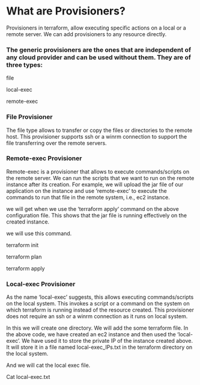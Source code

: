 # What are Provisioners?
Provisioners in terraform, allow executing specific actions on a local or a remote server. We can add provisioners to any resource directly.

### The generic provisioners are the ones that are independent of any cloud provider and can be used without them. They are of three types:

file

local-exec

remote-exec

### File Provisioner
The file type allows to transfer or copy the files or directories to the remote host. This provisioner supports ssh or a winrm connection to support the file transferring over the remote servers.

### Remote-exec Provisioner
Remote-exec is a provisioner that allows to execute commands/scripts on the remote server. We can run the scripts that we want to run on the remote instance after its creation. For example, we will upload the jar file of our application on the instance and use ‘remote-exec’ to execute the commands to run that file in the remote system, i.e., ec2 instance.

we will get when we use the ‘terraform apply‘ command on the above configuration file. This shows that the jar file is running effectively on the created instance.

we will use this command.

terraform init

terraform plan

terraform apply

### Local-exec Provisioner
As the name ‘local-exec’ suggests, this allows executing commands/scripts on the local system. This invokes a script or a command on the system on which terraform is running instead of the resource created. This provisioner does not require an ssh or a winrm connection as it runs on local system.

In this we will create one directory.
We will add the some terraform file.
In the above code, we have created an ec2 instance and then used the ‘local-exec’. We have used it to store the private IP of the instance created above. It will store it in a file named local-exec_IPs.txt in the terraform directory on the local system. 

And we will cat the local exec file.

Cat local-exec.txt 